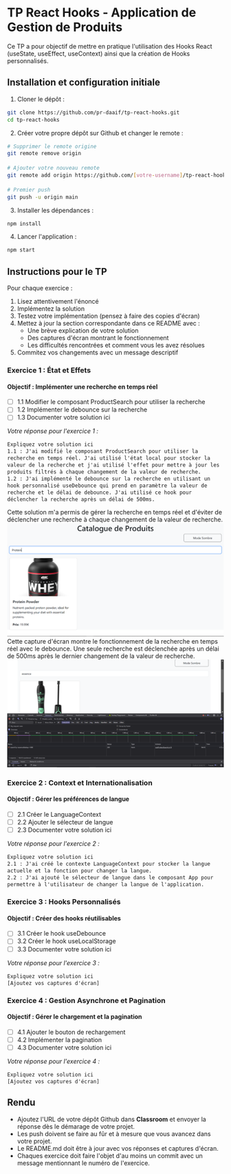 # TP React Hooks - Application de Gestion de Produits

Ce TP a pour objectif de mettre en pratique l'utilisation des Hooks React (useState, useEffect, useContext) ainsi que la création de Hooks personnalisés.

## Installation et configuration initiale

1. Cloner le dépôt :

```bash
git clone https://github.com/pr-daaif/tp-react-hooks.git
cd tp-react-hooks
```

2. Créer votre propre dépôt sur Github et changer le remote :

```bash
# Supprimer le remote origine
git remote remove origin

# Ajouter votre nouveau remote
git remote add origin https://github.com/[votre-username]/tp-react-hooks.git

# Premier push
git push -u origin main
```

3. Installer les dépendances :

```bash
npm install
```

4. Lancer l'application :

```bash
npm start
```

## Instructions pour le TP

Pour chaque exercice :

1. Lisez attentivement l'énoncé
2. Implémentez la solution
3. Testez votre implémentation (pensez à faire des copies d'écran)
4. Mettez à jour la section correspondante dans ce README avec :
   - Une brève explication de votre solution
   - Des captures d'écran montrant le fonctionnement
   - Les difficultés rencontrées et comment vous les avez résolues
5. Commitez vos changements avec un message descriptif

### Exercice 1 : État et Effets

#### Objectif : Implémenter une recherche en temps réel

- [ ] 1.1 Modifier le composant ProductSearch pour utiliser la recherche
- [ ] 1.2 Implémenter le debounce sur la recherche
- [ ] 1.3 Documenter votre solution ici

_Votre réponse pour l'exercice 1 :_

```
Expliquez votre solution ici
1.1 : J'ai modifié le composant ProductSearch pour utiliser la recherche en temps réel. J'ai utilisé l'état local pour stocker la valeur de la recherche et j'ai utilisé l'effet pour mettre à jour les produits filtrés à chaque changement de la valeur de recherche.
1.2 : J'ai implémenté le debounce sur la recherche en utilisant un hook personnalisé useDebounce qui prend en paramètre la valeur de recherche et le délai de debounce. J'ai utilisé ce hook pour déclencher la recherche après un délai de 500ms.
```

Cette solution m'a permis de gérer la recherche en temps réel et d'éviter de déclencher une recherche à chaque changement de la valeur de recherche.
![alt text](1-1seach.png)
Cette capture d'écran montre le fonctionnement de la recherche en temps réel avec le debounce.
Une seule recherche est déclenchée après un délai de 500ms après le dernier changement de la valeur de recherche.
![alt text](1-2deboune.png)

### Exercice 2 : Context et Internationalisation

#### Objectif : Gérer les préférences de langue

- [ ] 2.1 Créer le LanguageContext
- [ ] 2.2 Ajouter le sélecteur de langue
- [ ] 2.3 Documenter votre solution ici

_Votre réponse pour l'exercice 2 :_

```
Expliquez votre solution ici
2.1 : J'ai créé le contexte LanguageContext pour stocker la langue actuelle et la fonction pour changer la langue.
2.2 : J'ai ajouté le sélecteur de langue dans le composant App pour permettre à l'utilisateur de changer la langue de l'application.
```

### Exercice 3 : Hooks Personnalisés

#### Objectif : Créer des hooks réutilisables

- [ ] 3.1 Créer le hook useDebounce
- [ ] 3.2 Créer le hook useLocalStorage
- [ ] 3.3 Documenter votre solution ici

_Votre réponse pour l'exercice 3 :_

```
Expliquez votre solution ici
[Ajoutez vos captures d'écran]
```

### Exercice 4 : Gestion Asynchrone et Pagination

#### Objectif : Gérer le chargement et la pagination

- [ ] 4.1 Ajouter le bouton de rechargement
- [ ] 4.2 Implémenter la pagination
- [ ] 4.3 Documenter votre solution ici

_Votre réponse pour l'exercice 4 :_

```
Expliquez votre solution ici
[Ajoutez vos captures d'écran]
```

## Rendu

- Ajoutez l'URL de votre dépôt Github dans **Classroom** et envoyer la réponse dès le démarage de votre projet.
- Les push doivent se faire au fûr et à mesure que vous avancez dans votre projet.
- Le README.md doit être à jour avec vos réponses et captures d'écran.
- Chaques exercice doit faire l'objet d'au moins un commit avec un message mentionnant le numéro de l'exercice.
